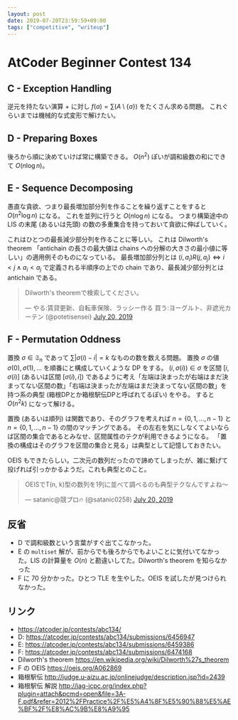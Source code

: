 ```yaml
---
layout: post
date: 2019-07-20T23:59:59+09:00
tags: ["competitive", "writeup"]
---
```


# AtCoder Beginner Contest 134

## C - Exception Handling

逆元を持たない演算 $+$ に対し $f(a) = \sum (A \setminus \{ a \})$ をたくさん求める問題。
これぐらいまでは機械的な式変形で解けたい。

## D - Preparing Boxes

後ろから順に決めていけば常に構築できる。
$O(n^2)$ ぽいが調和級数の和にできて $O(n \log n)$。

## E - Sequence Decomposing

愚直な貪欲、つまり最長増加部分列を作ることを繰り返すことをすると $O(n^2 \log n)$ になる。
これを並列に行うと $O(n \log n)$ になる。
つまり構築途中の LIS の末尾 (あるいは先頭) の数の多重集合を持っておいて貪欲に伸ばしていく。

これはひとつの最長減少部分列を作ることに等しい。
これは Dilworth's theorem 「antichain の長さの最大値は chains への分解の大きさの最小値に等しい」の適用例そのものになっている。
最長増加部分列とは $(i, a_i) R (j, a_j) \iff i \lt j \land a_i \lt a_j$ で定義される半順序の上での chain であり、最長減少部分列とは antichain である。

<blockquote class="twitter-tweet" data-conversation="none"><p lang="ja" dir="ltr">Dilworth&#39;s theoremで検索してください。</p>&mdash; やる:賃貸更新、自転車保険、ラッシー作る 買う:ヨーグルト、非遮光カーテン (@potetisensei) <a href="https://twitter.com/potetisensei/status/1152576035449270274?ref_src=twsrc%5Etfw">July 20, 2019</a></blockquote> <script async src="https://platform.twitter.com/widgets.js" charset="utf-8"></script>

## F - Permutation Oddness

置換 $\sigma \in \mathfrak{S} _ n$ であって $\sum |\sigma(i) - i| = k$ なものの数を数える問題。
置換 $\sigma$ の値 $\sigma(0), \sigma(1), \dots$ を順番にと構成していくような DP をする。
$(i, \sigma(i)) \in \sigma$ を区間 $[i, \sigma(i)]$ (あるいは区間 $[\sigma(i), i]$) であるように考え「左端は決まったが右端はまだ決まってない区間の数」「右端は決まったが左端はまだ決まってない区間の数」を持つ系の典型 (箱根DPとか箱根駅伝DPと呼ばれてるぽい) をやる。
すると $O(n^2k)$ になって解ける。

置換 (あるいは順列) は関数であり、そのグラフを考えれば $n = \{ 0, 1, \dots, n - 1 \}$ と $n = \{ 0, 1, \dots, n - 1 \}$ の間のマッチングである。
その左右を気にしなくてよいならば区間の集合であるとみなせ、区間属性のテクが利用できるようになる。
「置換の構成はそのグラフを区間の集合と見る」は典型として記憶しておきたい。

OEIS もできたらしい。二次元の数列だったので諦めてしまったが、雑に繋げて投げれば引っかかるようだ。これも典型とのこと。

<blockquote class="twitter-tweet"><p lang="ja" dir="ltr">OEISでT(n, k)型の数列を1列に並べて調べるのも典型テクなんですよね～</p>&mdash; satanic@競プロ🔥 (@satanic0258) <a href="https://twitter.com/satanic0258/status/1152578746571878401?ref_src=twsrc%5Etfw">July 20, 2019</a></blockquote> <script async src="https://platform.twitter.com/widgets.js" charset="utf-8"></script>

## 反省

-   D で調和級数という言葉がすぐ出てこなかった。
-   E の `multiset` 解が、前からでも後ろからでもよいことに気付いてなかった。LIS の計算量を $O(n)$ と勘違いしてた。Dilworth's theorem を知らなかった
-   F に 70 分かかった。ひとつ TLE を生やした。OEIS を試したが見つけられなかった。

## リンク

-   <https://atcoder.jp/contests/abc134/>
-   D: <https://atcoder.jp/contests/abc134/submissions/6456947>
-   E: <https://atcoder.jp/contests/abc134/submissions/6459386>
-   F: <https://atcoder.jp/contests/abc134/submissions/6474168>
-   Dilworth's theorem <https://en.wikipedia.org/wiki/Dilworth%27s_theorem>
-   F の OEIS <https://oeis.org/A062869>
-   箱根駅伝 <http://judge.u-aizu.ac.jp/onlinejudge/description.jsp?id=2439>
-   箱根駅伝 解説 <http://jag-icpc.org/index.php?plugin=attach&pcmd=open&file=3A-F.pdf&refer=2012%2FPractice%2F%E5%A4%8F%E5%90%88%E5%AE%BF%2F%E8%AC%9B%E8%A9%95>
